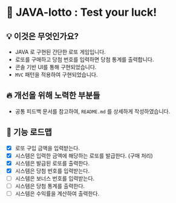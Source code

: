 # 🎰 JAVA-lotto : Test your luck!

## 💡 이것은 무엇인가요?

- JAVA 로 구현된 간단한 로또 게임입니다.
- 로또를 구매하고 당첨 번호를 입력하면 당첨 통계를 출력합니다.
- 콘솔 기반 UI를 통해 구현되었습니다.
- `MVC` 패턴을 적용하여 구현되었습니다.

## 🔥 개선을 위해 노력한 부분들

- 공통 피드백 문서를 참고하여, `README.md` 를 상세하게 작성하였습니다.

## 📝 기능 로드맵

- [x] 로또 구입 금액을 입력받는다.
- [x] 시스템은 입력한 금액에 해당하는 로또를 발급한다. (구매 처리)
- [x] 시스템은 발급된 로또를 출력한다.
- [x] 시스템은 당첨 번호를 입력받는다.
- [ ] 시스템은 보너스 번호를 입력받는다.
- [ ] 시스템은 당첨 통계를 출력한다.
- [ ] 시스템은 수익률을 계산하여 출력한다.
